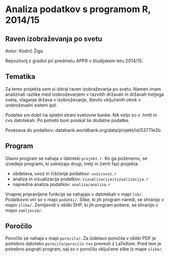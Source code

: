 # Analiza podatkov s programom R, 2014/15
## Raven izobraževanja po svetu

Avtor: Kodrič Žiga

Repozitorij z gradivi pri predmetu APPR v študijskem letu 2014/15.

## Tematika

Za temo projekta sem si izbral raven izobraževanja po svetu. Namen imam analizirati razlike med izobroževanjem v razvitih državah in državah tretjega sveta, vlaganje država v izobroževanje, število vključenih otrok v izobroževalni sistem ipd. 

Podatke sm dobil na spletni strani svetovne banke. NA voljo so v .hmtl in cvs datotekah. Po potrebi bom poiskal še dodatne podatke.

Povezava do podatkov:
databank.worldbank.org/data/projekt/id/53771e2b

## Program

Glavni program se nahaja v datoteki `projekt.r`. Ko ga poženemo, se izvedejo
programi, ki ustrezajo drugi, tretji in četrti fazi projekta:

* obdelava, uvoz in čiščenje podatkov: `uvoz/uvoz.r`
* analiza in vizualizacija podatkov: `vizualizacija/vizualizacija.r`
* napredna analiza podatkov: `analiza/analiza.r`

Vnaprej pripravljene funkcije se nahajajo v datotekah v mapi `lib/`. Podatkovni
viri so v mapi `podatki/`. Slike, ki jih program naredi, se shranijo v mapo
`slike/`. Zemljevidi v obliki SHP, ki jih program pobere, se shranijo v mapo
`zemljevid/`.

## Poročilo

Poročilo se nahaja v mapi `porocilo/`. Za izdelavo poročila v obliki PDF je
potrebno datoteko `porocilo/porocilo.tex` prevesti z LaTeXom. Pred tem je
potrebno pognati program, saj so v poročilu vključene slike iz mape `slike/`.
